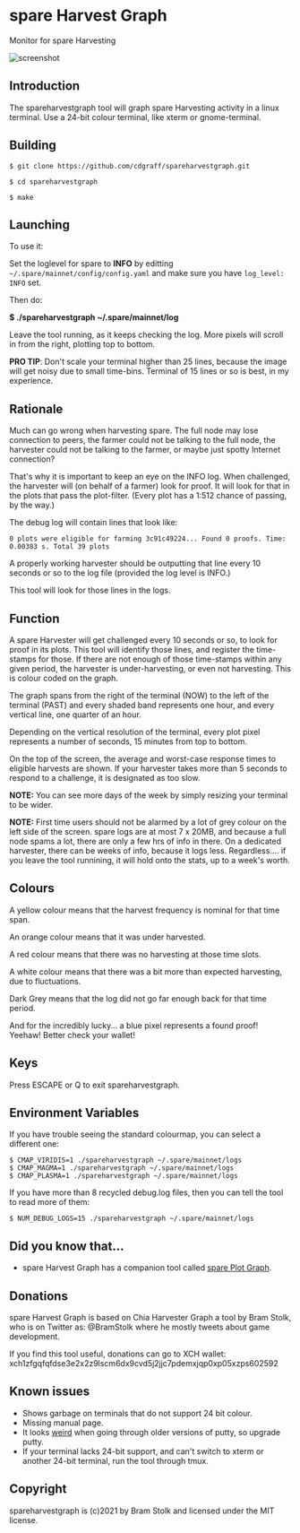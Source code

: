 # spare Harvest Graph
Monitor for spare Harvesting

![screenshot](images/screenshot0.png "screenshot")


## Introduction

The spareharvestgraph tool will graph spare Harvesting activity in a linux terminal. Use a 24-bit colour terminal, like xterm or gnome-terminal.


## Building

```
$ git clone https://github.com/cdgraff/spareharvestgraph.git

$ cd spareharvestgraph

$ make
```

## Launching

To use it:

Set the loglevel for spare to **INFO** by editting `~/.spare/mainnet/config/config.yaml` and make sure you have `log_level: INFO` set.

Then do:

**$ ./spareharvestgraph ~/.spare/mainnet/log**

Leave the tool running, as it keeps checking the log. More pixels will scroll in from the right, plotting top to bottom.

**PRO TIP**: Don't scale your terminal higher than 25 lines, because the image will get noisy due to small time-bins. Terminal of 15 lines or so is best, in my experience.

## Rationale

Much can go wrong when harvesting spare.
The full node may lose connection to peers, the farmer could not be talking to the full node, the harvester could not be talking to the farmer, or maybe just spotty Internet connection?

That's why it is important to keep an eye on the INFO log.
When challenged, the harvester will (on behalf of a farmer) look for proof.
It will look for that in the plots that pass the plot-filter.
(Every plot has a 1:512 chance of passing, by the way.)

The debug log will contain lines that look like:
```
0 plots were eligible for farming 3c91c49224... Found 0 proofs. Time: 0.00383 s. Total 39 plots
```

A properly working harvester should be outputting that line every 10 seconds or so to the log file (provided the log level is INFO.)

This tool will look for those lines in the logs.

## Function

A spare Harvester will get challenged every 10 seconds or so, to look for proof in its plots.
This tool will identify those lines, and register the time-stamps for those.
If there are not enough of those time-stamps within any given period, the harvester is under-harvesting, or even not harvesting. This is colour coded on the graph.

The graph spans from the right of the terminal (NOW) to the left of the terminal (PAST) and every shaded band represents one hour, and every vertical line, one quarter of an hour.

Depending on the vertical resolution of the terminal, every plot pixel represents a number of seconds, 15 minutes from top to bottom.

On the top of the screen, the average and worst-case response times to eligible harvests are shown. If your harvester takes more than 5 seconds to respond to a challenge, it is designated as too slow.

**NOTE:** You can see more days of the week by simply resizing your terminal to be wider.

**NOTE:** First time users should not be alarmed by a lot of grey colour on the left side of the screen. spare logs are at most 7 x 20MB, and because a full node spams a lot, there are only a few hrs of info in there. On a dedicated harvester, there can be weeks of info, because it logs less. Regardless.... if you leave the tool runnining, it will hold onto the stats, up to a week's worth.

## Colours

A yellow colour means that the harvest frequency is nominal for that time span.

An orange colour means that it was under harvested.

A red colour means that there was no harvesting at those time slots.

A white colour means that there was a bit more than expected harvesting, due to fluctuations.

Dark Grey means that the log did not go far enough back for that time period.

And for the incredibly lucky... a blue pixel represents a found proof! Yeehaw!
Better check your wallet!

## Keys

Press ESCAPE or Q to exit spareharvestgraph.

## Environment Variables

If you have trouble seeing the standard colourmap, you can select a different one:

```
$ CMAP_VIRIDIS=1 ./spareharvestgraph ~/.spare/mainnet/logs
$ CMAP_MAGMA=1 ./spareharvestgraph ~/.spare/mainnet/logs
$ CMAP_PLASMA=1 ./spareharvestgraph ~/.spare/mainnet/logs
```

If you have more than 8 recycled debug.log files, then you can tell the tool to read more of them:
```
$ NUM_DEBUG_LOGS=15 ./spareharvestgraph ~/.spare/mainnet/logs
```


## Did you know that...

* spare Harvest Graph has a companion tool called [spare Plot Graph](https://github.com/stolk/spareplotgraph).


## Donations

spare Harvest Graph is based on Chia Harvester Graph a tool by Bram Stolk, who is on Twitter as: @BramStolk where he mostly tweets about game development.

If you find this tool useful, donations can go to XCH wallet:
xch1zfgqfqfdse3e2x2z9lscm6dx9cvd5j2jjc7pdemxjqp0xp05xzps602592

## Known issues

* Shows garbage on terminals that do not support 24 bit colour.
* Missing manual page.
* It looks [weird](https://imgur.com/a/GkzPie2) when going through older versions of putty, so upgrade putty.
* If your terminal lacks 24-bit support, and can't switch to xterm or another 24-bit terminal, run the tool through tmux.

## Copyright

spareharvestgraph is (c)2021 by Bram Stolk and licensed under the MIT license.

